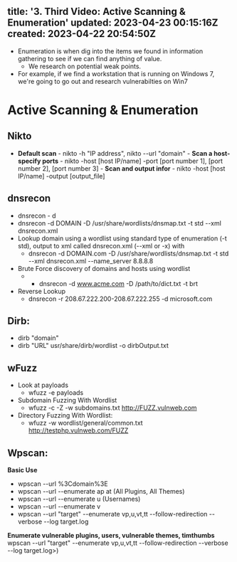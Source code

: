 title: '3. Third Video: Active Scanning & Enumeration'
updated: 2023-04-23 00:15:16Z
created: 2023-04-22 20:54:50Z
---

- Enumeration is when dig into the items we found in information gathering to see if we can find anything of value.
	- We research on potential weak points. 
- For example, if we find a workstation that is running on Windows 7, we're going to go out and research vulnerabilties on Win7

# **Active Scanning & Enumeration**

## **Nikto**
- **Default scan**
			- nikto -h "IP address", nikto --url "domain"
		- **Scan a host-specify ports**
			- nikto -host [host IP/name] -port [port number 1], [port number 2], [port number 3]
		- **Scan and output infor**
			- nikto -host [host IP/name] -output [output_file]

## **dnsrecon**
- dnsrecon - d
- dnsrecon -d DOMAIN -D /usr/share/wordlists/dnsmap.txt -t std --xml dnsrecon.xml
- Lookup domain using a wordlist using standard type of enumeration (-t std), output to xml called dnsrecon.xml (--xml or -x) with 
	- dnsrecon -d DOMAIN.com -D /usr/share/wordlists/dnsmap.txt -t std --xml dnsrecon.xml --name_server 8.8.8.8
- Brute Force discovery of domains and hosts using wordlist
	- - dnsrecon -d www.acme.com -D /path/to/dict.txt -t brt
- Reverse Lookup
	- dnsrecon -r 208.67.222.200-208.67.222.255 -d microsoft.com

## **Dirb:** 
- dirb "domain"
- dirb "URL" usr/share/dirb/wordlist -o dirbOutput.txt

## **wFuzz**
- Look at payloads
	- wfuzz -e payloads
- Subdomain Fuzzing With Wordlist
	- wfuzz -c -Z -w subdomains.txt http://FUZZ.vulnweb.com
- Directory Fuzzing With Wordlist:
	- wfuzz -w wordlist/general/common.txt http://testphp.vulnweb.com/FUZZ

## **Wpscan**:
**Basic Use**
- wpscan --url %3Cdomain%3E
- wpscan --url <domain> --enumerate ap at (All Plugins, All Themes)
- wpscan --url <domain> --enumerate u (Usernames)
- wpscan --url <domain> --enumerate v
- wpscan --url "target" --enumerate vp,u,vt,tt --follow-redirection --verbose --log target.log

**Enumerate vulnerable plugins, users, vulnerable themes, timthumbs**
wpscan --url "target" --enumerate vp,u,vt,tt --follow-redirection --verbose --log target.log>)
